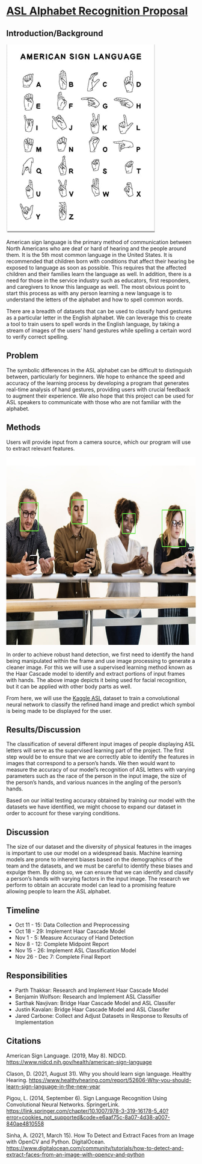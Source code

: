 # [ASL Alphabet Recognition Proposal](https://pthakkar230.github.io/ASLAlphabetRecognition.github.io/) 

## Introduction/Background

<img src="assets\asl diagram.png" height="500px">

American sign language is the primary method of communication between North Americans who are deaf or hard of hearing and the people around them. It is the 5th most common language in the United States. It is recommended that children born with conditions that affect their hearing be exposed to language as soon as possible. This requires that the affected children and their families learn the language as well. In addition, there is a need for those in the service industry such as educators, first responders, and caregivers to know this language as well. The most obvious point to start this process as with any person learning a new language is to understand the letters of the alphabet and how to spell common words.

There are a breadth of datasets that can be used to classify hand gestures as a particular letter in the English alphabet. We can leverage this to create a tool to train users to spell words in the English language, by taking a stream of images of the users’ hand gestures while spelling a certain word to verify correct spelling.

## Problem

The symbolic differences in the ASL alphabet can be difficult to distinguish between, particularly for beginners. We hope to enhance the speed and accuracy of the learning process by developing a program that generates real-time analysis of hand gestures, providing users with crucial feedback to augment their experience. We also hope that this project can be used for ASL speakers to communicate with those who are not familiar with the alphabet.

## Methods

Users will provide input from a camera source, which our program will use to extract relevant features.

<img src="assets\haar cascade.png" height="500px">

In order to achieve robust hand detection, we first need to identify the hand being manipulated within the frame and use image processing to generate a cleaner image. For this we will use a supervised learning method known as the Haar Cascade model to identify and extract portions of input frames with hands. The above image depicts it being used for facial recognition, but it can be applied with other body parts as well.

From here, we will use the [Kaggle ASL](https://www.kaggle.com/grassknoted/asl-alphabet?select=asl_alphabet_train) dataset to train a convolutional neural network to classify the refined hand image and predict which symbol is being made to be displayed for the user.

## Results/Discussion

The classification of several different input images of people displaying ASL letters will serve as the supervised learning part of the project. The first step would be to ensure that we are correctly able to identify the features in images that correspond to a person’s hands. We then would want to measure the accuracy of our model’s recognition of ASL letters with varying parameters such as the race of the person in the input image, the size of the person’s hands, and various nuances in the angling of the person’s hands. 

Based on our initial testing accuracy obtained by training our model with the datasets we have identified, we might choose to expand our dataset in order to account for these varying conditions.


## Discussion
The size of our dataset and the diversity of physical features in the images is important to use our model on a widespread basis. Machine learning models are prone to inherent biases based on the demographics of the team and the datasets, and we must be careful to identify these biases and expulge them. By doing so, we can ensure that we can identify and classify a person’s hands with varying factors in the input image. The research we perform to obtain an accurate model can lead to a promising feature allowing people to learn the ASL alphabet.

## Timeline
* Oct 11 - 15: Data Collection and Preprocessing
* Oct 18 - 29: Implement Haar Cascade Model
* Nov 1 - 5: Measure Accuracy of Hand Detection
* Nov 8 - 12: Complete Midpoint Report
* Nov 15 - 26: Implement ASL Classification Model
* Nov 26 - Dec 7: Complete Final Report


## Responsibilities
* Parth Thakkar: Research and Implement Haar Cascade Model 
* Benjamin Wolfson: Research and Implement ASL Classifier
* Sarthak Navjivan: Bridge Haar Cascade Model and ASL Classifer
* Justin Kavalan: Bridge Haar Cascade Model and ASL Classifer
* Jared Carbone: Collect and Adjust Datasets in Response to Results of Implementation


## Citations

American Sign Language. (2019, May 8). NIDCD. https://www.nidcd.nih.gov/health/american-sign-language

Clason, D. (2021, August 31). Why you should learn sign language. Healthy Hearing. https://www.healthyhearing.com/report/52606-Why-you-should-learn-sign-language-in-the-new-year

Pigou, L. (2014, September 6). Sign Language Recognition Using Convolutional Neural Networks. SpringerLink. https://link.springer.com/chapter/10.1007/978-3-319-16178-5_40?error=cookies_not_supported&code=e6aaf75c-8a07-4d38-a007-840ae4810558

Sinha, A. (2021, March 15). How To Detect and Extract Faces from an Image with OpenCV and Python. DigitalOcean. https://www.digitalocean.com/community/tutorials/how-to-detect-and-extract-faces-from-an-image-with-opencv-and-python

